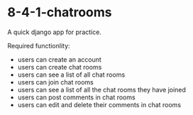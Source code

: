 # 8-4-1-chatrooms

A quick django app for practice.

Required functionlity:
- users can create an account
- users can create chat rooms
- users can see a list of all chat rooms
- users can join chat rooms
- users can see a list of all the chat rooms they have joined
- users can post comments in chat rooms
- users can edit and delete their comments in chat rooms
